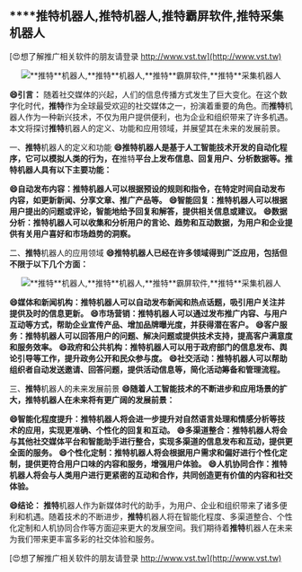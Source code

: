 ## ****推特**机器人,**推特**机器人,**推特**霸屏软件,**推特**采集机器人**

[😍想了解推广相关软件的朋友请登录 http://www.vst.tw](http://www.vst.tw)

 <center><img src="https://vst.tw/MP4/tuiguang/png/1.png" alt="**推特**机器人,**推特**机器人,**推特**霸屏软件,**推特**采集机器人"></center>

**😄引言：**
随着社交媒体的兴起，人们的信息传播方式发生了巨大变化。在这个数字化时代，**推特**作为全球最受欢迎的社交媒体之一，扮演着重要的角色。而**推特**机器人作为一种新兴技术，不仅为用户提供便利，也为企业和组织带来了许多机遇。本文将探讨**推特**机器人的定义、功能和应用领域，并展望其在未来的发展前景。

一、**推特**机器人的定义和功能
**😄**推特**机器人是基于人工智能技术开发的自动化程序，它可以模拟人类的行为，在**推特**平台上发布信息、回复用户、分析数据等。**推特**机器人具有以下主要功能：**

**😄自动发布内容：**推特**机器人可以根据预设的规则和指令，在特定时间自动发布内容，如更新新闻、分享文章、推广产品等。**
**😄智能回复：**推特**机器人可以根据用户提出的问题或评论，智能地给予回复和解答，提供相关信息或建议。**
**😄数据分析：**推特**机器人可以收集和分析用户的言论、趋势和互动数据，为用户和企业提供有关用户喜好和市场趋势的洞察。**

二、**推特**机器人的应用领域
**😄**推特**机器人已经在许多领域得到广泛应用，包括但不限于以下几个方面：**

 <center><img src="https://vst.tw/MP4/tuiguang/png/8.png" alt="**推特**机器人,**推特**机器人,**推特**霸屏软件,**推特**采集机器人"></center>

**😄媒体和新闻机构：**推特**机器人可以自动发布新闻和热点话题，吸引用户关注并提供及时的信息更新。**
**😄市场营销：**推特**机器人可以通过发布推广内容、与用户互动等方式，帮助企业宣传产品、增加品牌曝光度，并获得潜在客户。**
**😄客户服务：**推特**机器人可以回答用户的问题、解决问题或提供技术支持，提高客户满意度和服务效率。**
**😄政府和公共机构：**推特**机器人可以用于政府部门的信息发布、舆论引导等工作，提升政务公开和民众参与度。**
**😄社交活动：**推特**机器人可以帮助组织者自动发送邀请、回答问题，提供活动信息等，简化活动筹备和管理流程。**

三、**推特**机器人的未来发展前景
**😄随着人工智能技术的不断进步和应用场景的扩大，**推特**机器人在未来将有更广阔的发展前景：**

**😄智能化程度提升：**推特**机器人将会进一步提升对自然语言处理和情感分析等技术的应用，实现更准确、个性化的回复和互动。**
**😄多渠道整合：**推特**机器人将会与其他社交媒体平台和智能助手进行整合，实现多渠道的信息发布和互动，提供更全面的服务。**
**😄个性化定制：**推特**机器人将会根据用户需求和偏好进行个性化定制，提供更符合用户口味的内容和服务，增强用户体验。**
**😄人机协同合作：**推特**机器人将会与人类用户进行更紧密的互动和合作，共同创造更有价值的内容和社交体验。**

**😄结论：**
**推特**机器人作为新媒体时代的助手，为用户、企业和组织带来了诸多便利和机遇。随着技术的不断进步，**推特**机器人将在智能化程度、多渠道整合、个性化定制和人机协同合作等方面迎来更大的发展空间。我们期待着**推特**机器人在未来为我们带来更丰富多彩的社交体验和服务。

[😍想了解推广相关软件的朋友请登录 http://www.vst.tw](http://www.vst.tw)



